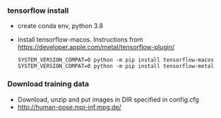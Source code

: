 ### tensorflow install

- create conda env, python 3.8
- install tensorflow-macos. Instructions from https://developer.apple.com/metal/tensorflow-plugin/

  `SYSTEM_VERSION_COMPAT=0 python -m pip install tensorflow-macos`
  `SYSTEM_VERSION_COMPAT=0 python -m pip install tensorflow-metal`

### Download training data

- Download, unzip and put images in DIR specified in config.cfg
- http://human-pose.mpi-inf.mpg.de/
